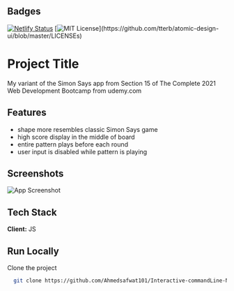 ## Badges


[![Netlify Status](https://api.netlify.com/api/v1/badges/b9e66a24-859d-4329-8d83-041164704f3f/deploy-status)](https://app.netlify.com/sites/sad-booth-4e2cc4/deploys)
[![MIT License](https://img.shields.io/apm/l/atomic-design-ui.svg?)](https://github.com/tterb/atomic-design-ui/blob/master/LICENSEs)

# Project Title

My variant of the Simon Says app from Section 15 of The Complete 2021 Web Development Bootcamp from udemy.com

## Features

 - shape more resembles classic Simon Says game
 - high score display in the middle of board
 - entire pattern plays before each round
 - user input is disabled while pattern is playing

  
## Screenshots

![App Screenshot](https://github.com/Ahmedsafwat101/Interactive-commandLine-Notes/blob/main/imgs/Annotation2021-07-23003126.jpg)

  
## Tech Stack

**Client:** JS

  
## Run Locally

Clone the project

```bash
  git clone https://github.com/Ahmedsafwat101/Interactive-commandLine-Notes
```


 

